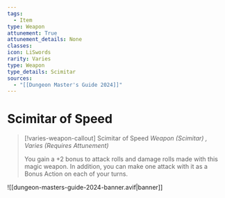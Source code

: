 ```yaml
---
tags:
  - Item
type: Weapon
attunement: True
attunement_details: None
classes:
icon: LiSwords
rarity: Varies
type: Weapon
type_details: Scimitar
sources: 
  - "[[Dungeon Master's Guide 2024]]"
---
```

# Scimitar of Speed
>[!varies-weapon-callout] Scimitar of Speed
>_Weapon (Scimitar) , Varies (Requires Attunement)_
>
>You gain a +2 bonus to attack rolls and damage rolls made with this magic weapon. In addition, you can make one attack with it as a Bonus Action on each of your turns.
>


![[dungeon-masters-guide-2024-banner.avif|banner]]